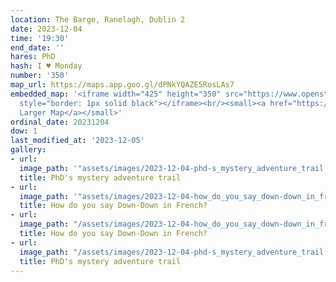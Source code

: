 ```yaml
---
location: The Barge, Ranelagh, Dublin 2
date: 2023-12-04
time: '19:30'
end_date: ''
hares: PhD
hash: I ♥ Monday
number: '350'
map_url: https://maps.app.goo.gl/dPNkYQAZE5RosLAs7
embedded_map: '<iframe width="425" height="350" src="https://www.openstreetmap.org/export/embed.html?bbox=-6.262035369873048%2C53.329756516216946%2C-6.259138584136964%2C53.3313471121589&amp;layer=mapnik&amp;marker=53.33055120002931%2C-6.260587799999939"
  style="border: 1px solid black"></iframe><br/><small><a href="https://www.openstreetmap.org/?mlat=53.33055&amp;mlon=-6.26059#map=19/53.33055/-6.26059">View
  Larger Map</a></small>'
ordinal_date: 20231204
dow: 1
last_modified_at: '2023-12-05'
gallery:
- url: 
  image_path: '"assets/images/2023-12-04-phd-s_mystery_adventure_trail.jpeg"'
  title: PhD's mystery adventure trail
- url: 
  image_path: '"assets/images/2023-12-04-how_do_you_say_down-down_in_french-.jpeg"'
  title: How do you say Down-Down in French?
- url: 
  image_path: "/assets/images/2023-12-04-how_do_you_say_down-down_in_french-.jpeg"
  title: How do you say Down-Down in French?
- url: 
  image_path: "/assets/images/2023-12-04-phd-s_mystery_adventure_trail.jpeg"
  title: PhD's mystery adventure trail
---
```



